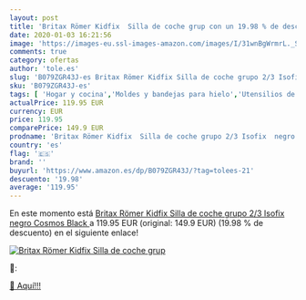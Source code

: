 ```yaml
---
layout: post
title: 'Britax Römer Kidfix  Silla de coche grup con un 19.98 % de descuento'
date: 2020-01-03 16:21:56
image: 'https://images-eu.ssl-images-amazon.com/images/I/31wnBgWrmrL._SL400_.jpg'
comments: true
category: ofertas
author: 'tole.es'
slug: 'B079ZGR43J-es Britax Römer Kidfix Silla de coche grupo 2/3 Isofix negro...'
sku: 'B079ZGR43J-es'
tags: [ 'Hogar y cocina','Moldes y bandejas para hielo','Utensilios de bar','Utensilios de cocina','coche','de','isofix','römer','silla', ]
actualPrice: 119.95 EUR
currency: EUR
price: 119.95
comparePrice: 149.9 EUR
prodname: 'Britax Römer Kidfix  Silla de coche grupo 2/3 Isofix  negro  Cosmos Black '
country: 'es'
flag: '🇪🇸'
brand: ''
buyurl: 'https://www.amazon.es/dp/B079ZGR43J/?tag=tolees-21'
descuento: '19.98'
average: '119.95'
---
```


En este momento está [Britax Römer Kidfix  Silla de coche grupo 2/3 Isofix  negro  Cosmos Black ](https://www.amazon.es/dp/B079ZGR43J/?tag=tolees-21) a 119.95 EUR (original: 149.9 EUR) (19.98 %  de descuento) en el siguiente enlace!

[![Britax Römer Kidfix  Silla de coche grup](https://images-eu.ssl-images-amazon.com/images/I/31wnBgWrmrL._SL400_.jpg)](https://www.amazon.es/dp/B079ZGR43J/?tag=tolees-21)

🔎:


[🛒 Aquí!!!](https://www.amazon.es/dp/B079ZGR43J/?tag=tolees-21)
